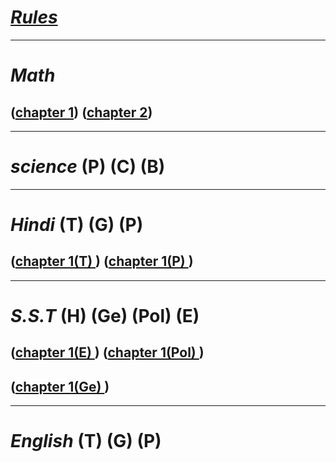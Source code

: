 # _*<a href="index.html" class="button">Rules</a>*_
-------------------------------------
# _Math_          

## (<a href="https://drive.google.com/file/d/1wH0XSM6LVRzqtWTcxIDNAzwLS0YsUuRR/view" class="button">chapter 1</a>)                                                            (<a href="https://drive.google.com/file/d/1CpY6pVvyF2MwtXtqn3CDt-0sBSiKDPCe/view?usp=sharing" class="button">chapter 2</a>)




-------------------------------------
# _science_ (P) (C) (B)



-------------------------------------
# _Hindi_ (T) (G) (P)

## (<a href="https://drive.google.com/file/d/1ZgGTOWezSnXhVP3uYxaUcOj0Skm6CRBf/view?usp=sharing" class="button">chapter 1(T) </a>)                                            (<a href="https://drive.google.com/file/d/1GUxg_rgzfaA7Mc7z2qO0xNgH_ZXDGfgU/view?usp=sharing" class="button">chapter 1(P) </a>)



-------------------------------------
# _S.S.T_ (H) (Ge) (Pol) (E)

## (<a href="https://drive.google.com/file/d/1J3xAjoDs0AcmQUtvxBUgkF2MBqKQVYsg/view?usp=sharing" class="button">chapter 1(E) </a>)                                          (<a href="https://drive.google.com/file/d/137KizmZH-eU0kA6YGUmdmWyYQDD6tdrQ/view?usp=sharing" class="button">chapter 1(Pol) </a>)
## (<a href="https://drive.google.com/file/d/1gjIyAxi5zgWNQtJZYF_kr3KzcOlZocen/view?usp=sharing" class="button">chapter 1(Ge) </a>)


-------------------------------------
# _English_ (T) (G) (P)
